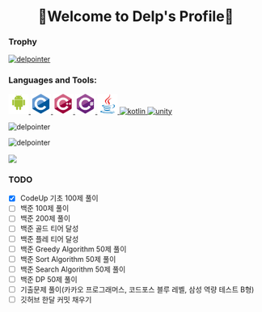 

<h1 align="center">👋Welcome to Delp's Profile👋</h1>

<h3 align="left">Trophy</h2>

<p align="left"> 
  <a href="https://github.com/ryo-ma/github-profile-trophy">
    <img src="https://github-profile-trophy.vercel.app/?username=delpointer" alt="delpointer" />
  </a> 
</p>


<h3 align="left">Languages and Tools:</h3>

<p align="left"> 
  <a href="https://developer.android.com" target="_blank"> 
     <img src="https://raw.githubusercontent.com/devicons/devicon/master/icons/android/android-original-wordmark.svg" alt="android" width="40" height="40"/> 
  </a> 
  
  <a href="https://www.cprogramming.com/" target="_blank"> 
     <img src="https://raw.githubusercontent.com/devicons/devicon/master/icons/c/c-original.svg" alt="c" width="40" height="40"/> 
  </a> 
  
  <a href="https://www.w3schools.com/cpp/" target="_blank"> 
    <img src="https://raw.githubusercontent.com/devicons/devicon/master/icons/cplusplus/cplusplus-original.svg" alt="cplusplus" width="40" height="40"/> 
  </a> 
  
  <a href="https://www.w3schools.com/cs/" target="_blank"> 
    <img src="https://raw.githubusercontent.com/devicons/devicon/master/icons/csharp/csharp-original.svg" alt="csharp" width="40" height="40"/> 
  </a> 
  
  <a href="https://www.java.com" target="_blank"> 
    <img src="https://raw.githubusercontent.com/devicons/devicon/master/icons/java/java-original.svg" alt="java" width="40" height="40"/> 
  </a> 
  
  <a href="https://kotlinlang.org" target="_blank"> 
    <img src="https://www.vectorlogo.zone/logos/kotlinlang/kotlinlang-icon.svg" alt="kotlin" width="40" height="40"/> 
  </a> 
  
  <a href="https://unity.com/" target="_blank"> 
    <img src="https://www.vectorlogo.zone/logos/unity3d/unity3d-icon.svg" alt="unity" width="40" height="40"/> 
  </a> 
</p>

  <p align="left"> <img src="https://github-readme-stats.vercel.app/api/top-langs?username=delpointer&show_icons=true&locale=en&layout=compact" alt="delpointer" /> </p>
  <p align="left"> <img src="https://github-readme-stats.vercel.app/api?username=delpointer&show_icons=true&locale=en" alt="delpointer" /> </p>
  <p align="left"> <a href="https://solved.ac/profile/ins1500" target="_blank"><img align='center' src="http://mazassumnida.wtf/api/v2/generate_badge?boj=ins1500"></a> </p>

  
 ### TODO
- [X] CodeUp 기초 100제 풀이
- [ ] 백준 100제 풀이
- [ ] 백준 200제 풀이
- [ ] 백준 골드 티어 달성
- [ ] 백준 플레 티어 달성
- [ ] 백준 Greedy Algorithm 50제 풀이
- [ ] 백준 Sort Algorithm 50제 풀이
- [ ] 백준 Search Algorithm 50제 풀이
- [ ] 백준 DP 50제 풀이
- [ ] 기출문제 풀이(카카오 프로그래머스, 코드포스 블루 레벨, 삼성 역량 테스트 B형)
- [ ] 깃허브 한달 커밋 채우기

<!--
**DelPointer/DelPointer** is a ✨ _special_ ✨ repository because its `README.md` (this file) appears on your GitHub profile.

Here are some ideas to get you started:

- 🔭 I’m currently working on ...
- 🌱 I’m currently learning ...
- 👯 I’m looking to collaborate on ...
- 🤔 I’m looking for help with ...
- 💬 Ask me about ...
- 📫 How to reach me: ...
- 😄 Pronouns: ...
- ⚡ Fun fact: ...
-->
